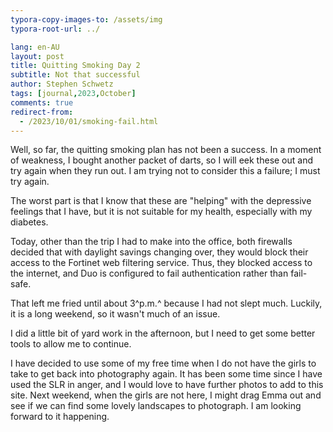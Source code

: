 ```yaml
---
typora-copy-images-to: /assets/img
typora-root-url: ../

lang: en-AU
layout: post
title: Quitting Smoking Day 2
subtitle: Not that successful
author: Stephen Schwetz
tags: [journal,2023,October]
comments: true
redirect-from:
  - /2023/10/01/smoking-fail.html
---
```


Well, so far, the quitting smoking plan has not been a success. In a moment of weakness, I bought another packet of darts, so I will eek these out and try again when they run out. I am trying not to consider this a failure; I must try again.

The worst part is that I know that these are "helping" with the depressive feelings that I have, but it is not suitable for my health, especially with my diabetes.

Today, other than the trip I had to make into the office, both firewalls decided that with daylight savings changing over, they would block their access to the Fortinet web filtering service. Thus, they blocked access to the internet, and Duo is configured to fail authentication rather than fail-safe.

That left me fried until about 3^p.m.^ because I had not slept much. Luckily, it is a long weekend, so it wasn't much of an issue.

I did a little bit of yard work in the afternoon, but I need to get some better tools to allow me to continue.

I have decided to use some of my free time when I do not have the girls to take to get back into photography again. It has been some time since I have used the SLR in anger, and I would love to have further photos to add to this site. Next weekend, when the girls are not here, I might drag Emma out and see if we can find some lovely landscapes to photograph.
I am looking forward to it happening.